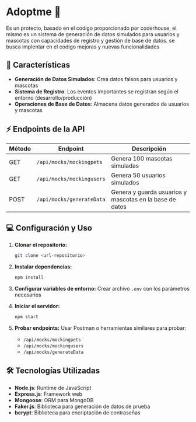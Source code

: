 # Adoptme 🐾

Es un protecto, basado en el codigo proporcionado por coderhouse, el mismo es un sistema de generación de datos simulados para usuarios y mascotas con capacidades de registro y gestión de base de datos. se busca implentar en el codigo mejoras y nuevas funcionalidades

## 🚀 Características

- **Generación de Datos Simulados**: Crea datos falsos para usuarios y mascotas
- **Sistema de Registro**: Los eventos importantes se registran según el entorno (desarrollo/producción)
- **Operaciones de Base de Datos**: Almacena datos generados de usuarios y mascotas

## ⚡ Endpoints de la API

| Método | Endpoint | Descripción |
|--------|----------|-------------|
| GET | `/api/mocks/mockingpets` | Genera 100 mascotas simuladas |
| GET | `/api/mocks/mockingusers` | Genera 50 usuarios simulados |
| POST | `/api/mocks/generateData` | Genera y guarda usuarios y mascotas en la base de datos |


## 💻 Configuración y Uso

1. **Clonar el repositorio:**
   ```bash
   git clone <url-repositorio>
   ```

2. **Instalar dependencias:**
   ```bash
   npm install
   ```

3. **Configurar variables de entorno:**
   Crear archivo `.env` con los parámetros necesarios

4. **Iniciar el servidor:**
   ```bash
   npm start
   ```

5. **Probar endpoints:**
   Usar Postman o herramientas similares para probar:
   -  `/api/mocks/mockingpets`
   -  `/api/mocks/mockingusers`
   -  `/api/mocks/generateData`


## 🛠 Tecnologías Utilizadas

- **Node.js**: Runtime de JavaScript
- **Express.js**: Framework web
- **Mongoose**: ORM para MongoDB
- **Faker.js**: Biblioteca para generación de datos de prueba
- **bcrypt**: Biblioteca para encriptación de contraseñas